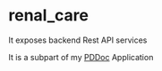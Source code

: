 # renal_care
It exposes backend Rest API services 

It is a subpart of my [PDDoc](https://github.com/AnupSadhukhan/PDDoc) Application
